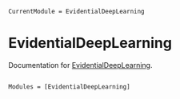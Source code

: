 ```@meta
CurrentModule = EvidentialDeepLearning
```

# EvidentialDeepLearning

Documentation for [EvidentialDeepLearning](https://github.com/jw3126/EvidentialDeepLearning.jl).

```@index
```

```@autodocs
Modules = [EvidentialDeepLearning]
```
